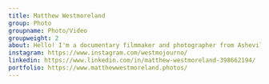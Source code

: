 ```yaml
---
title: Matthew Westmoreland
group: Photo
groupname: Photo/Video
groupweight: 2
about: Hello! I'm a documentary filmmaker and photographer from Asheville, North Carolina. I'm fasccinated by the ways that food can tell us more about who we are as humans, and I want to translate that passion into my documentary projects. This team was incredible and I can only hope future projects will be as good.
instagram: https://www.instagram.com/westmojourno/
linkedin: https://www.linkedin.com/in/matthew-westmoreland-398662194/
portfolio: https://www.matthewwestmoreland.photos/
---
```

